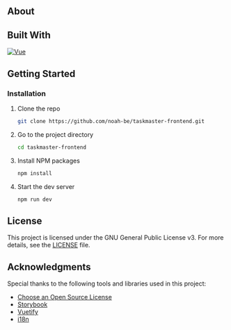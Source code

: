 ## About

## Built With

[![Vue][Vue.js]][Vue-url]

## Getting Started

### Installation

1. Clone the repo
   ```sh
   git clone https://github.com/noah-be/taskmaster-frontend.git
   ```
2. Go to the project directory
   ```sh
   cd taskmaster-frontend
   ```
3. Install NPM packages
   ```sh
   npm install
   ```
4. Start the dev server
   ```sh
   npm run dev
   ```

## License

This project is licensed under the GNU General Public License v3. For more details, see the [LICENSE](LICENSE) file.

## Acknowledgments

Special thanks to the following tools and libraries used in this project:

- [Choose an Open Source License](https://choosealicense.com)
- [Storybook](https://storybook.js.org)
- [Vuetify](https://vuetifyjs.com)
- [i18n](https://www.npmjs.com/package/i18n)

<!-- MARKDOWN LINKS & IMAGES -->

[Vue.js]: https://img.shields.io/badge/Vue.js-35495E?style=for-the-badge&logo=vuedotjs&logoColor=4FC08D
[Vue-url]: https://vuejs.org/
